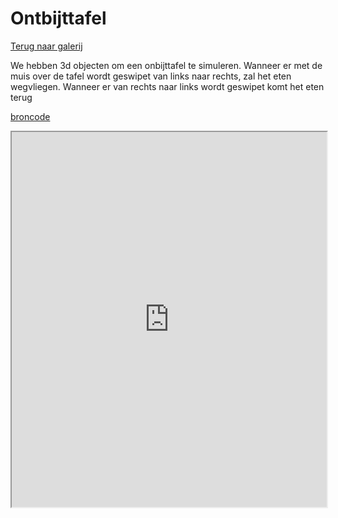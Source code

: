 # Ontbijttafel

[Terug naar galerij](https://arneduyver.github.io/creative-coding/gallery)

We hebben 3d objecten om een onbijttafel te simuleren. Wanneer er met de muis over de tafel wordt geswipet van links naar rechts, zal het eten wegvliegen. Wanneer er van rechts naar links wordt geswipet komt het eten terug

[broncode](https://editor.p5js.org/LukasRamaekers/sketches/wJHbs026K)

<iframe width="100%" height=600 src="https://editor.p5js.org/LukasRamaekers/full/wJHbs026K"></iframe>